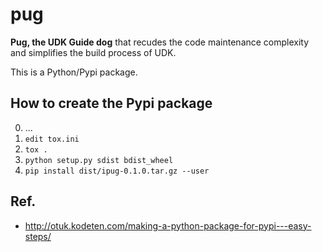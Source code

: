 
pug
==
**Pug, the UDK Guide dog** that recudes the code maintenance complexity and simplifies the build process of UDK.

This is a Python/Pypi package.


## How to create the Pypi package
0. ...
1. `edit tox.ini`
2. `tox .`
3. `python setup.py sdist bdist_wheel`
4. `pip install dist/ipug-0.1.0.tar.gz --user`

## Ref.
- http://otuk.kodeten.com/making-a-python-package-for-pypi---easy-steps/

